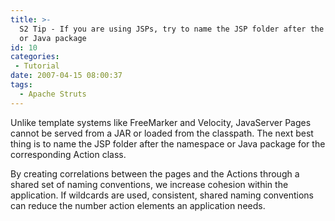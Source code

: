 ```yaml
---
title: >-
  S2 Tip - If you are using JSPs, try to name the JSP folder after the namespace
  or Java package
id: 10
categories:
 - Tutorial
date: 2007-04-15 08:00:37
tags:
  - Apache Struts
---
```


Unlike template systems like FreeMarker and Velocity, JavaServer Pages cannot be served from a JAR or loaded from the classpath. The next best thing is to name the JSP folder after the namespace or Java package for the corresponding Action class.

By creating correlations between the pages and the Actions through a shared set of naming conventions, we increase cohesion within the application. If wildcards are used, consistent, shared naming conventions can reduce the number action elements an application needs.